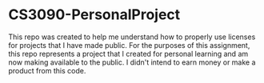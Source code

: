 # CS3090-PersonalProject
This repo was created to help me understand how to properly use licenses for projects that I have made public. 
For the purposes of this assignment, this repo represents a project that I created for personal learning and am now making available to the public. I didn't intend to earn money or make a product from this code. 
